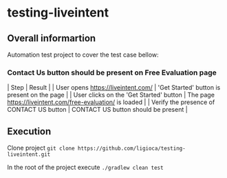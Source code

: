 # testing-liveintent

## Overall informartion

Automation test project to cover the test case bellow:

### Contact Us button should be present on Free Evaluation page
| Step | Result |
| User opens https://liveintent.com/ | 'Get Started' button is present on the page |
| User clicks on the 'Get Started' button | The page https://liveintent.com/free-evaluation/ is loaded |
| Verify the presence of CONTACT US button | CONTACT US button should be present |

## Execution

Clone project
`git clone https://github.com/ligioca/testing-liveintent.git`

In the root of the project execute
`./gradlew clean test`